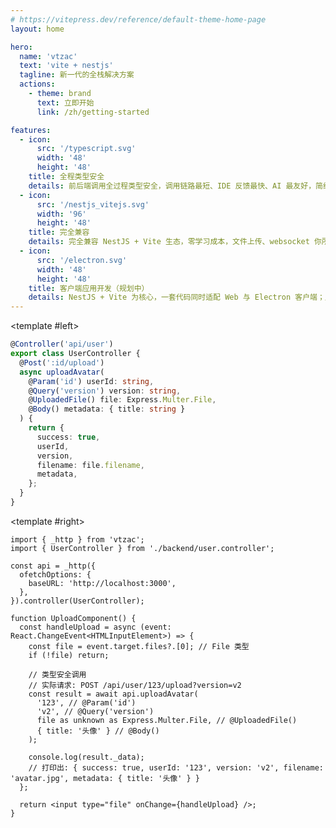 ```yaml
---
# https://vitepress.dev/reference/default-theme-home-page
layout: home

hero:
  name: 'vtzac'
  text: 'vite + nestjs'
  tagline: 新一代的全栈解决方案
  actions:
    - theme: brand
      text: 立即开始
      link: /zh/getting-started

features:
  - icon:
      src: '/typescript.svg'
      width: '48'
      height: '48'
    title: 全程类型安全
    details: 前后端调用全过程类型安全，调用链路最短、IDE 反馈最快、AI 最友好，简约的 TypeScript 全栈方案，编译时发现错误，全新一代的全栈开发体验
  - icon:
      src: '/nestjs_vitejs.svg'
      width: '96'
      height: '48'
    title: 完全兼容
    details: 完全兼容 NestJS + Vite 生态，零学习成本，文件上传、websocket 你所需要的一切都默认适配兼容
  - icon:
      src: '/electron.svg'
      width: '48'
      height: '48'
    title: 客户端应用开发（规划中）
    details: NestJS + Vite 为核心，一套代码同时适配 Web 与 Electron 客户端；几乎零成本把 NestJS 运行在 Electron 中，无需额外适配，效率至少提升 100%
---
```


<ExampleCard desc="NestJS 后端与前端调用示例，端到端类型安全。" twoCol>
  <template #title>
    <span>端到端示例</span>
  </template>

<template #left>

```typescript
@Controller('api/user')
export class UserController {
  @Post(':id/upload')
  async uploadAvatar(
    @Param('id') userId: string,
    @Query('version') version: string,
    @UploadedFile() file: Express.Multer.File,
    @Body() metadata: { title: string }
  ) {
    return {
      success: true,
      userId,
      version,
      filename: file.filename,
      metadata,
    };
  }
}
```

  </template>

<template #right>

```tsx
import { _http } from 'vtzac';
import { UserController } from './backend/user.controller';

const api = _http({
  ofetchOptions: {
    baseURL: 'http://localhost:3000',
  },
}).controller(UserController);

function UploadComponent() {
  const handleUpload = async (event: React.ChangeEvent<HTMLInputElement>) => {
    const file = event.target.files?.[0]; // File 类型
    if (!file) return;

    // 类型安全调用
    // 实际请求: POST /api/user/123/upload?version=v2
    const result = await api.uploadAvatar(
      '123', // @Param('id')
      'v2', // @Query('version')
      file as unknown as Express.Multer.File, // @UploadedFile()
      { title: '头像' } // @Body()
    );

    console.log(result._data);
    // 打印出: { success: true, userId: '123', version: 'v2', filename: 'avatar.jpg', metadata: { title: '头像' } }
  };

  return <input type="file" onChange={handleUpload} />;
}
```

  </template>
</ExampleCard>
